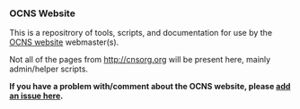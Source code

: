 ### OCNS Website

This is a repositrory of tools, scripts, and documentation for use by the [OCNS
website](http://cnsorg.org/) webmaster(s).

Not all of the pages from http://cnsorg.org will be present here, mainly
admin/helper scripts.

**If you have a problem with/comment about the OCNS website, please [add an issue here](https://github.com/OCNS/Website/issues).**
